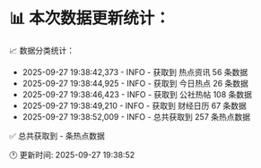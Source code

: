 📊 本次数据更新统计：
==========================

📈 数据分类统计：
- 2025-09-27 19:38:42,373 - INFO - 获取到 热点资讯 56 条数据
- 2025-09-27 19:38:44,925 - INFO - 获取到 今日热点 26 条数据
- 2025-09-27 19:38:46,423 - INFO - 获取到 公社热帖 108 条数据
- 2025-09-27 19:38:49,210 - INFO - 获取到 财经日历 67 条数据
- 2025-09-27 19:38:52,009 - INFO - 总共获取到 257 条热点数据

✅ 总共获取到 - 条热点数据

🕐 更新时间: 2025-09-27 19:38:52
